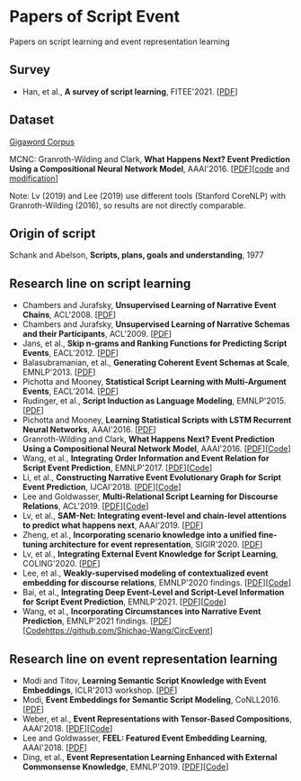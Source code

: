 # Papers of Script Event
Papers on script learning and event representation learning

## Survey
- Han, et al., **A survey of script learning**, FITEE'2021. [[PDF](https://link.springer.com/article/10.1631/FITEE.2000347)]

## Dataset
[Gigaword Corpus](https://catalog.ldc.upenn.edu/LDC2011T07)

MCNC: Granroth-Wilding and Clark, **What Happens Next? Event Prediction Using a Compositional Neural Network Model**, AAAI'2016. [[PDF](https://ojs.aaai.org/index.php/AAAI/article/view/10344)][[code](https://mark.granroth-wilding.co.uk/papers/what_happens_next/) and [modification](https://github.com/waltbai/MCPredictor)]

Note: Lv (2019) and Lee (2019) use different tools (Stanford CoreNLP) with Granroth-Wilding (2016), so results are not directly comparable.


## Origin of script
Schank and Abelson, **Scripts, plans, goals and understanding**, 1977

## Research line on script learning
- Chambers and Jurafsky, **Unsupervised Learning of Narrative Event Chains**, ACL'2008. [[PDF](https://www.aclweb.org/anthology/P08-1090/)]
- Chambers and Jurafsky, **Unsupervised Learning of Narrative Schemas and their Participants**, ACL'2009. [[PDF](https://aclanthology.org/P09-1068/)]
- Jans, et al., **Skip n-grams and Ranking Functions for Predicting Script Events**, EACL'2012. [[PDF](https://aclanthology.org/E12-1034/)]
- Balasubramanian, et al., **Generating Coherent Event Schemas at Scale**, EMNLP'2013. [[PDF](https://aclanthology.org/D13-1178/)]
- Pichotta and Mooney, **Statistical Script Learning with Multi-Argument Events**, EACL'2014. [[PDF](https://aclanthology.org/E14-1024/)]
- Rudinger, et al., **Script Induction as Language Modeling**, EMNLP'2015. [[PDF](https://aclanthology.org/D15-1195/)]
- Pichotta and Mooney, **Learning Statistical Scripts with LSTM Recurrent Neural Networks**, AAAI'2016. [[PDF](https://ojs.aaai.org/index.php/AAAI/article/view/10347)]
- Granroth-Wilding and Clark, **What Happens Next? Event Prediction Using a Compositional Neural Network Model**, AAAI'2016. [[PDF](https://ojs.aaai.org/index.php/AAAI/article/view/10344)][[Code](https://mark.granroth-wilding.co.uk/papers/what_happens_next/)]
- Wang, et al., **Integrating Order Information and Event Relation for Script Event Prediction**, EMNLP'2017. [[PDF](https://aclanthology.org/D17-1006/)][[Code](https://github.com/wangzq870305/event_chain)]
- Li, et al., **Constructing Narrative Event Evolutionary Graph for Script Event Prediction**, IJCAI'2018. [[PDF](https://www.ijcai.org/Proceedings/2018/0584)][[Code](https://github.com/eecrazy/ConstructingNEEG_IJCAI_2018)]
- Lee and Goldwasser, **Multi-Relational Script Learning for Discourse Relations**, ACL'2019. [[PDF](https://aclanthology.org/P19-1413/)][[Code](https://github.com/doug919/multi_relational_script_learning)]
- Lv, et al., **SAM-Net: Integrating event-level and chain-level attentions to predict what happens next**, AAAI'2019. [[PDF](https://ojs.aaai.org/index.php/AAAI/article/view/4655)]
- Zheng, et al., **Incorporating scenario knowledge into a unified fine-tuning architecture for event representation**, SIGIR'2020. [[PDF](https://dl.acm.org/doi/abs/10.1145/3397271.3401173)]
- Lv, et al., **Integrating External Event Knowledge for Script Learning**, COLING'2020. [[PDF](https://aclanthology.org/2020.coling-main.27/)]
- Lee, et al., **Weakly-supervised modeling of contextualized event embedding for discourse relations**, EMNLP'2020 findings. [[PDF](https://aclanthology.org/2020.findings-emnlp.446/)][[Code](https://github.com/doug919/narrative_graph_emnlp2020)]
- Bai, et al., **Integrating Deep Event-Level and Script-Level Information for Script Event Prediction**, EMNLP'2021. [[PDF](https://aclanthology.org/2021.emnlp-main.777/)][[Code](https://github.com/waltbai/MCPredictor)]
- Wang, et al., **Incorporating Circumstances into Narrative Event Prediction**, EMNLP'2021 findings. [[PDF](https://aclanthology.org/2021.findings-emnlp.416/)][[Code]()https://github.com/Shichao-Wang/CircEvent]

## Research line on event representation learning
- Modi and Titov, **Learning Semantic Script Knowledge with Event Embeddings**, ICLR'2013 workshop. [[PDF](https://arxiv.org/abs/1312.5198)]
- Modi, **Event Embeddings for Semantic Script Modeling**, CoNLL2016. [[PDF](https://aclanthology.org/K16-1008/)]
- Weber, et al., **Event Representations with Tensor-Based Compositions**, AAAI'2018. [[PDF](https://www.aaai.org/ocs/index.php/AAAI/AAAI18/paper/viewPaper/17126)][[Code](https://github.com/stonybrooknlp/event-tensors)]
- Lee and Goldwasser, **FEEL: Featured Event Embedding Learning**, AAAI'2018. [[PDF](https://ojs.aaai.org/index.php/AAAI/article/view/11936)]
- Ding, et al., **Event Representation Learning Enhanced with External Commonsense Knowledge**, EMNLP'2019. [[PDF](https://aclanthology.org/D19-1495/)][[Code](https://github.com/MagiaSN/CommonsenseERL_EMNLP_2019)]
